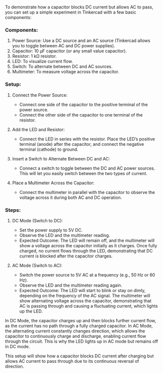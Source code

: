 To demonstrate how a capacitor blocks DC current but allows AC to pass, you can set up a simple experiment in Tinkercad with a few basic components:

### Components:

1. Power Source: Use a DC source and an AC source (Tinkercad allows you to toggle between AC and DC power supplies).
2. Capacitor: 10 µF capacitor (or any small value capacitor).
3. Resistor: 1 kΩ resistor.
4. LED: To visualize current flow.
5. Switch: To alternate between DC and AC sources.
6. Multimeter: To measure voltage across the capacitor.

### Setup:

1. Connect the Power Source:
   - Connect one side of the capacitor to the positive terminal of the power source.
   - Connect the other side of the capacitor to one terminal of the resistor.

2. Add the LED and Resistor:
   - Connect the LED in series with the resistor. Place the LED’s positive terminal (anode) after the capacitor, and connect the negative terminal (cathode) to ground.

3. Insert a Switch to Alternate Between DC and AC:
   - Connect a switch to toggle between the DC and AC power sources. This will let you easily switch between the two types of current.

4. Place a Multimeter Across the Capacitor:
   - Connect the multimeter in parallel with the capacitor to observe the voltage across it during both AC and DC operation.

### Steps:

1. DC Mode (Switch to DC):
   - Set the power supply to 5V DC.
   - Observe the LED and the multimeter reading.
   - Expected Outcome: The LED will remain off, and the multimeter will show a voltage across the capacitor initially as it charges. Once fully charged, no current flows through the LED, demonstrating that DC current is blocked after the capacitor charges.

2. AC Mode (Switch to AC):
   - Switch the power source to 5V AC at a frequency (e.g., 50 Hz or 60 Hz).
   - Observe the LED and the multimeter reading again.
   - Expected Outcome: The LED will start to blink or stay on dimly, depending on the frequency of the AC signal. The multimeter will show alternating voltage across the capacitor, demonstrating that AC is passing through and causing a fluctuating current, which lights up the LED.

In DC Mode, the capacitor charges up and then blocks further current flow, as the current has no path through a fully charged capacitor. In AC Mode, the alternating current constantly changes direction, which allows the capacitor to continuously charge and discharge, enabling current flow through the circuit. This is why the LED lights up in AC mode but remains off in DC mode.

This setup will show how a capacitor blocks DC current after charging but allows AC current to pass through due to its continuous reversal of direction.
